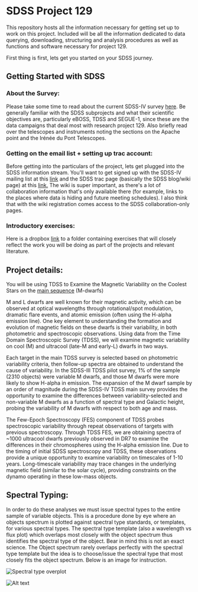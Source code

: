 # SDSS Project 129

This repository hosts all the information necessary for getting set up to work on this project. Included will be all the information dedicated to data querying, downloading, structuring and analysis procedures as well as functions and software necessary for project 129. 

First thing is first, lets get you started on your SDSS journey.

## Getting Started with SDSS

### About the Survey:

Please take some time to read about the current SDSS-IV survey [here](https://www.sdss.org/surveys/#eBOSS). Be generally familiar with the SDSS subprojects and what their scientific objectives are, particularly eBOSS, TDSS and SEGUE-1, since these are the data campaigns that deal most with research project 129. Also briefly read over the telescopes and instruments noting the sections on the Apache point and the Irénée du Pont Telescopes. 

### Getting on the email list + setting up trac account: 

Before getting into the particulars of the project, lets get plugged into the SDSS information stream. You'll want to get signed up with the SDSS-IV mailing list at this [link](https://mailman.sdss.org/mailman/listinfo/sdss4-general) and the SDSS trac page (basically the SDSS blog/wiki page) at this [link.](https://trac.sdss.org/register) The wiki is super important, as there's a lot of collaboration information that's only available there (for example, links to the places where data is hiding and future meeting schedules). I also think that with the wiki registration comes access to the SDSS collaboration-only pages.

### Introductory exercises:

Here is a dropbox [link](https://www.dropbox.com/sh/m54iqkb9hbqrqtj/AABEXjMDEza_ixzNG9Pa-qKqa?dl=0) to a folder containing exercises that will closely reflect the work you will be doing as part of the projects and relevant literature.


## Project details:

You will be using TDSS to Examine the Magnetic Variability on the Coolest Stars on the [main sequence](https://en.wikipedia.org/wiki/Main_sequence) (M-dwarfs)

M and L dwarfs are well known for their magnetic activity, which can be observed at optical wavelengths through rotational/spot modulation, dramatic flare events, and atomic emission (often using the H-alpha emission line). One key element to understanding the formation and evolution of magnetic fields on these dwarfs is their variability, in both photometric and spectroscopic observations. Using data from the Time Domain Spectroscopic Survey (TDSS), we will examine magnetic variability on cool (M) and ultracool (late-M and early-L) dwarfs in two ways.

Each target in the main TDSS survey is selected based on photometric variability criteria, then follow-up spectra are obtained to understand the cause of variability. In the SDSS-III TDSS pilot survey, 1% of the sample (2310 objects) were variable M dwarfs, and those M dwarfs were more likely to show H-alpha in emission. The expansion of the M dwarf sample by an order of magnitude during the SDSS-IV TDSS main survey provides the opportunity to examine the differences between variability-selected and non-variable M dwarfs as a function of spectral type and Galactic height, probing the variability of M dwarfs with respect to both age and mass.

The Few-Epoch Spectroscopy (FES) component of TDSS probes spectroscopic variability through repeat observations of targets with previous spectroscopy. Through TDSS FES, we are obtaining spectra of ~1000 ultracool dwarfs previously observed in DR7 to examine the differences in their chromospheres using the H-alpha emission line. Due to the timing of initial SDSS spectroscopy and TDSS, these observations provide a unique opportunity to examine variability on timescales of 1-10 years. Long-timescale variability may trace changes in the underlying magnetic field (similar to the solar cycle), providing constraints on the dynamo operating in these low-mass objects.


## Spectral Typing:

In order to do these analyses we must issue spectral types to the entire sample of variable objects. This is a procedure done by eye where an objects spectrum is plotted against spectral type standards, or templates, for various spectral types. The spectral type template (also a wavelength vs flux plot) which overlaps most closely with the object spectrum thus identifies the spectral type of the object. Bear in mind this is not an exact science. The Object spectrum rarely overlaps perfectly with the spectral type template but the idea is to choose/issue the spectral type that most closely fits the object spectrum. Below is an image for instruction.

![Spectral type overplot](/Users/jventura/BDNYC/SDSS_FAST/SDSS_Project_129/EarlynMins652.png)

![Alt text](/relative/path/to/img.jpg?raw=true "Optional Title")

